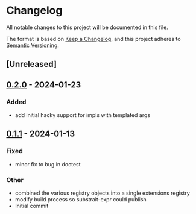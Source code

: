 # Changelog
All notable changes to this project will be documented in this file.

The format is based on [Keep a Changelog](https://keepachangelog.com/en/1.0.0/),
and this project adheres to [Semantic Versioning](https://semver.org/spec/v2.0.0.html).

## [Unreleased]

## [0.2.0](https://github.com/westonpace/substrait-expr/compare/substrait-expr-v0.1.1...substrait-expr-v0.2.0) - 2024-01-23

### Added
- add initial hacky support for impls with templated args

## [0.1.1](https://github.com/westonpace/substrait-expr/compare/substrait-expr-v0.1.0...substrait-expr-v0.1.1) - 2024-01-13

### Fixed
- minor fix to bug in doctest

### Other
- combined the various registry objects into a single extensions registry
- modify build process so substrait-expr could publish
- Initial commit
